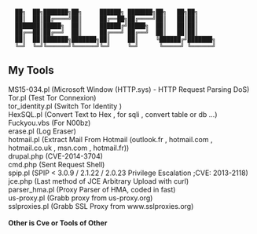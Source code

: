 
      ██╗  ██╗███████╗██╗     ██████╗ ███████╗██╗   ██╗██╗     
      ██║  ██║██╔════╝██║     ██╔══██╗██╔════╝██║   ██║██║     
      ███████║█████╗  ██║     ██████╔╝█████╗  ██║   ██║██║     
      ██╔══██║██╔══╝  ██║     ██╔═══╝ ██╔══╝  ██║   ██║██║     
      ██║  ██║███████╗███████╗██║     ██║     ╚██████╔╝███████╗
      ╚═╝  ╚═╝╚══════╝╚══════╝╚═╝     ╚═╝      ╚═════╝ ╚══════╝
      
<h2>  My Tools </h2> 
MS15-034.pl (Microsoft Window (HTTP.sys) - HTTP Request Parsing DoS)<br>
Tor.pl (Test Tor Connexion) <br>
tor_identity.pl (Switch Tor Identity )<br>
HexSQL.pl (Convert Text to Hex , for sqli , convert table or db ...)<br>
Fuckyou.vbs (For N00bz)<br>
erase.pl (Log Eraser) <br>
hotmail.pl (Extract Mail From Hotmail (outlook.fr , hotmail.com , hotmail.co.uk , msn.com , hotmail.fr))<br>
drupal.php (CVE-2014-3704)<br>
cmd.php (Sent Request Shell) <br>
spip.pl (SPIP < 3.0.9 / 2.1.22 / 2.0.23 Privilege Escalation ;CVE: 2013-2118)<br>
jce.php (Last method of JCE Arbitrary Upload with curl)<br>
parser_hma.pl (Proxy Parser of HMA, coded in fast) <br>
us-proxy.pl (Grabb proxy from us-proxy.org) <br>
sslproxies.pl (Grabb SSL Proxy from www.sslproxies.org)<br><br>
<strong>Other is Cve or Tools of Other</strong>
 
